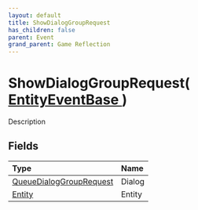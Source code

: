 ```yaml
---
layout: default
title: ShowDialogGroupRequest
has_children: false
parent: Event
grand_parent: Game Reflection
---
```

# ShowDialogGroupRequest( [ EntityEventBase ](/riftbreaker-wiki/docs/game-reflection/events/entity_event_base/) )
Description 

## Fields

| Type | Name |
|:----------|:--------------|
| [QueueDialogGroupRequest](/riftbreaker-wiki/docs/game-reflection/classes/queue_dialog_group_request/) | Dialog |
| [Entity](/riftbreaker-wiki/docs/game-reflection/classes/entity/) | Entity |

